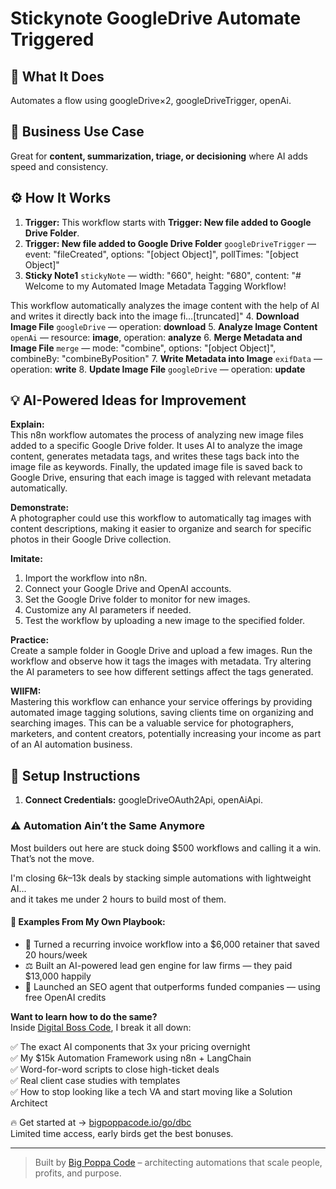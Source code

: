 # Stickynote GoogleDrive Automate Triggered
## 🚀 What It Does
Automates a flow using googleDrive×2, googleDriveTrigger, openAi.

## 💼 Business Use Case
Great for **content, summarization, triage, or decisioning** where AI adds speed and consistency.

## ⚙️ How It Works
1. **Trigger:** This workflow starts with **Trigger: New file added to Google Drive Folder**.
2. **Trigger: New file added to Google Drive Folder** `googleDriveTrigger` — event: "fileCreated", options: "[object Object]", pollTimes: "[object Object]"
3. **Sticky Note1** `stickyNote` — width: "660", height: "680", content: "# Welcome to my Automated Image Metadata Tagging Workflow!

This workflow automatically analyzes the image content with the help of AI and writes it directly back into the image fi…[truncated]"
4. **Download Image File** `googleDrive` — operation: **download**
5. **Analyze Image Content** `openAi` — resource: **image**, operation: **analyze**
6. **Merge Metadata and Image File** `merge` — mode: "combine", options: "[object Object]", combineBy: "combineByPosition"
7. **Write Metadata into Image** `exifData` — operation: **write**
8. **Update Image File** `googleDrive` — operation: **update**

## 💡 AI-Powered Ideas for Improvement
**Explain:**  
This n8n workflow automates the process of analyzing new image files added to a specific Google Drive folder. It uses AI to analyze the image content, generates metadata tags, and writes these tags back into the image file as keywords. Finally, the updated image file is saved back to Google Drive, ensuring that each image is tagged with relevant metadata automatically.

**Demonstrate:**  
A photographer could use this workflow to automatically tag images with content descriptions, making it easier to organize and search for specific photos in their Google Drive collection.

**Imitate:**  
1. Import the workflow into n8n.
2. Connect your Google Drive and OpenAI accounts.
3. Set the Google Drive folder to monitor for new images.
4. Customize any AI parameters if needed.
5. Test the workflow by uploading a new image to the specified folder.

**Practice:**  
Create a sample folder in Google Drive and upload a few images. Run the workflow and observe how it tags the images with metadata. Try altering the AI parameters to see how different settings affect the tags generated.

**WIIFM:**  
Mastering this workflow can enhance your service offerings by providing automated image tagging solutions, saving clients time on organizing and searching images. This can be a valuable service for photographers, marketers, and content creators, potentially increasing your income as part of an AI automation business.

## 🔧 Setup Instructions
1. **Connect Credentials:** googleDriveOAuth2Api, openAiApi.

### ⚠️ Automation Ain’t the Same Anymore

Most builders out here are stuck doing $500 workflows and calling it a win.  
That’s not the move.  

I'm closing $6k–$13k deals by stacking simple automations with lightweight AI...  
and it takes me under 2 hours to build most of them.

#### 🧠 Examples From My Own Playbook:
- 🔁 Turned a recurring invoice workflow into a $6,000 retainer that saved 20 hours/week  
- ⚖️ Built an AI-powered lead gen engine for law firms — they paid $13,000 happily  
- 🚀 Launched an SEO agent that outperforms funded companies — using free OpenAI credits  

**Want to learn how to do the same?**  
Inside [Digital Boss Code](https://bigpoppacode.io/go/dbc), I break it all down:

✅ The exact AI components that 3x your pricing overnight  
✅ My $15k Automation Framework using n8n + LangChain  
✅ Word-for-word scripts to close high-ticket deals  
✅ Real client case studies with templates  
✅ How to stop looking like a tech VA and start moving like a Solution Architect  

🔥 Get started at → [bigpoppacode.io/go/dbc](https://bigpoppacode.io/go/dbc)  
Limited time access, early birds get the best bonuses.

---
> Built by [Big Poppa Code](https://bigpoppacode.io) – architecting automations that scale people, profits, and purpose.

